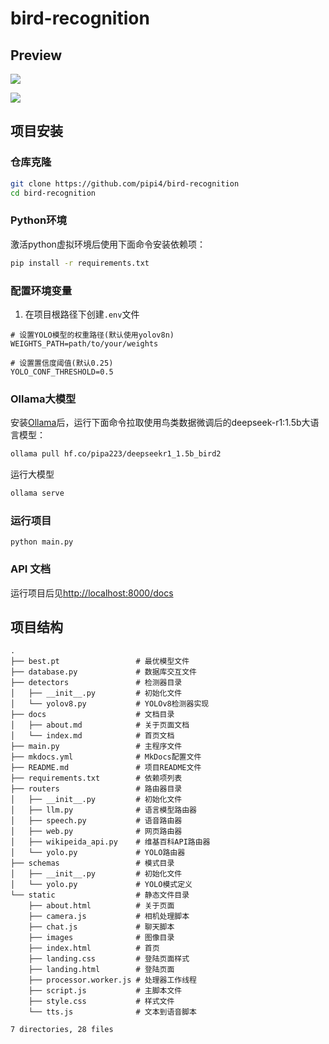# bird-recognition

## Preview

![](https://i.imgur.com/drR5gQ6.jpeg)

![](https://i.imgur.com/nX8i6HI.jpeg)

## 项目安装

### 仓库克隆

```bash
git clone https://github.com/pipi4/bird-recognition
cd bird-recognition
```

### Python环境

激活python虚拟环境后使用下面命令安装依赖项：

```bash
pip install -r requirements.txt
```

### 配置环境变量

1. 在项目根路径下创建`.env`文件

```text
# 设置YOLO模型的权重路径(默认使用yolov8n)
WEIGHTS_PATH=path/to/your/weights

# 设置置信度阈值(默认0.25)
YOLO_CONF_THRESHOLD=0.5
```

### Ollama大模型

安装[Ollama](https://ollama.com)后，运行下面命令拉取使用鸟类数据微调后的deepseek-r1:1.5b大语言模型：

```bash
ollama pull hf.co/pipa223/deepseekr1_1.5b_bird2
```

运行大模型

```bash
ollama serve
```

### 运行项目

`python main.py`

### API 文档

运行项目后见<http://localhost:8000/docs>

## 项目结构

```text
.
├── best.pt                 # 最优模型文件
├── database.py             # 数据库交互文件
├── detectors               # 检测器目录
│   ├── __init__.py         # 初始化文件
│   └── yolov8.py           # YOLOv8检测器实现
├── docs                    # 文档目录
│   ├── about.md            # 关于页面文档
│   └── index.md            # 首页文档
├── main.py                 # 主程序文件
├── mkdocs.yml              # MkDocs配置文件
├── README.md               # 项目README文件
├── requirements.txt        # 依赖项列表
├── routers                 # 路由器目录
│   ├── __init__.py         # 初始化文件
│   ├── llm.py              # 语言模型路由器
│   ├── speech.py           # 语音路由器
│   ├── web.py              # 网页路由器
│   ├── wikipeida_api.py    # 维基百科API路由器
│   └── yolo.py             # YOLO路由器
├── schemas                 # 模式目录
│   ├── __init__.py         # 初始化文件
│   └── yolo.py             # YOLO模式定义
└── static                  # 静态文件目录
    ├── about.html          # 关于页面
    ├── camera.js           # 相机处理脚本
    ├── chat.js             # 聊天脚本
    ├── images              # 图像目录
    ├── index.html          # 首页
    ├── landing.css         # 登陆页面样式
    ├── landing.html        # 登陆页面
    ├── processor.worker.js # 处理器工作线程
    ├── script.js           # 主脚本文件
    ├── style.css           # 样式文件
    └── tts.js              # 文本到语音脚本

7 directories, 28 files

```

